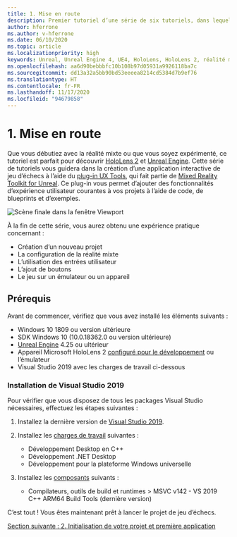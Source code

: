 ```yaml
---
title: 1. Mise en route
description: Premier tutoriel d’une série de six tutoriels, dans lequel vous apprenez à créer une application de jeu d’échecs simple avec Unreal Engine 4 et le plug-in UX Tools du Mixed Reality Toolkit
author: hferrone
ms.author: v-hferrone
ms.date: 06/10/2020
ms.topic: article
ms.localizationpriority: high
keywords: Unreal, Unreal Engine 4, UE4, HoloLens, HoloLens 2, réalité mixte, tutoriel, bien démarrer, mrtk, uxt, UX Tools, documentation, casque de réalité mixte, casque windows mixed reality, casque de réalité virtuelle
ms.openlocfilehash: aa6d90bebbbfc10b108b97d05931a9926118ba7c
ms.sourcegitcommit: dd13a32a5bb90bd53eeeea8214cd5384d7b9ef76
ms.translationtype: HT
ms.contentlocale: fr-FR
ms.lasthandoff: 11/17/2020
ms.locfileid: "94679858"
---
```

# <a name="1-getting-started"></a>1. Mise en route

Que vous débutiez avec la réalité mixte ou que vous soyez expérimenté, ce tutoriel est parfait pour découvrir [HoloLens 2](https://docs.microsoft.com/windows/mixed-reality/) et [Unreal Engine](https://www.unrealengine.com/en-US/). Cette série de tutoriels vous guidera dans la création d’une application interactive de jeu d’échecs à l’aide du [plug-in UX Tools](https://github.com/microsoft/MixedReality-UXTools-Unreal), qui fait partie de [Mixed Reality Toolkit for Unreal](https://github.com/microsoft/MixedRealityToolkit-Unreal). Ce plug-in vous permet d’ajouter des fonctionnalités d’expérience utilisateur courantes à vos projets à l’aide de code, de blueprints et d’exemples. 

![Scène finale dans la fenêtre Viewport](images/unreal-uxt/5-endscene.PNG)

À la fin de cette série, vous aurez obtenu une expérience pratique concernant :
* Création d’un nouveau projet
* La configuration de la réalité mixte
* L’utilisation des entrées utilisateur
* L’ajout de boutons
* Le jeu sur un émulateur ou un appareil


## <a name="prerequisites"></a>Prérequis
Avant de commencer, vérifiez que vous avez installé les éléments suivants :
* Windows 10 1809 ou version ultérieure
* SDK Windows 10 (10.0.18362.0 ou version ultérieure)
* [Unreal Engine](https://www.unrealengine.com/en-US/get-now) 4.25 ou ultérieur
* Appareil Microsoft HoloLens 2 [configuré pour le développement](../../platform-capabilities-and-apis/using-visual-studio.md#enabling-developer-mode) ou l’émulateur
* Visual Studio 2019 avec les charges de travail ci-dessous

### <a name="installing-visual-studio-2019"></a>Installation de Visual Studio 2019
Pour vérifier que vous disposez de tous les packages Visual Studio nécessaires, effectuez les étapes suivantes :
1. Installez la dernière version de [Visual Studio 2019](https://visualstudio.microsoft.com/downloads/).
2. Installez les [charges de travail](https://docs.microsoft.com/visualstudio/install/modify-visual-studio?#modify-workloads) suivantes :
    * Développement Desktop en C++
    * Développement .NET Desktop
    * Développement pour la plateforme Windows universelle

3. Installez les [composants](https://docs.microsoft.com/visualstudio/install/modify-visual-studio?#modify-individual-components) suivants :
    * Compilateurs, outils de build et runtimes > MSVC v142 - VS 2019 C++ ARM64 Build Tools (dernière version)

C’est tout ! Vous êtes maintenant prêt à lancer le projet de jeu d’échecs.

[Section suivante : 2. Initialisation de votre projet et première application](unreal-uxt-ch2.md)